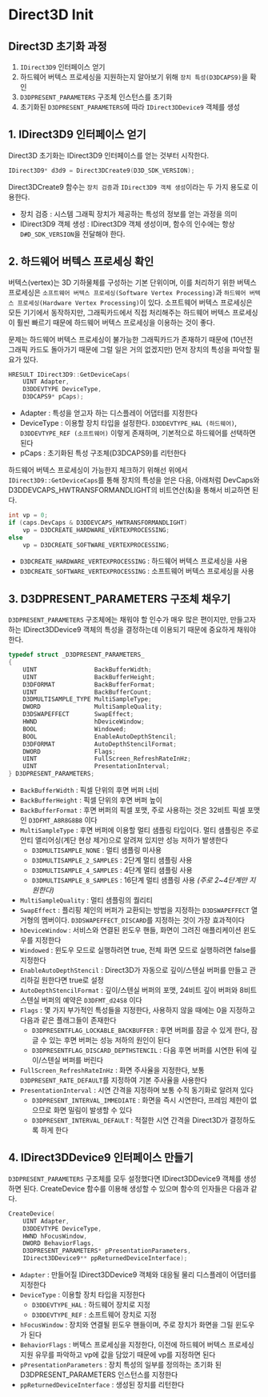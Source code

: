 # Direct3D Init

## Direct3D 초기화 과정
1. `IDirect3D9` 인터페이스 얻기
2. 하드웨어 버텍스 프로세싱을 지원하는지 알아보기 위해 `장치 특성(D3DCAPS9)`을 확인
3. `D3DPRESENT_PARAMETERS` 구조체 인스턴스를 초기화
4. 초기화된 `D3DPRESENT_PARAMETERS`에 따라 `IDirect3DDevice9` 객체를 생성

## 1. IDirect3D9 인터페이스 얻기
Direct3D 초기화는 IDirect3D9 인터페이스를 얻는 것부터 시작한다.

```cpp
IDirect3D9* d3d9 = Direct3DCreate9(D3D_SDK_VERSION);
```

Direct3DCreate9 함수는 `장치 검증`과 `IDirect3D9 객체 생성`이라는 두 가지 용도로 이용한다.

* 장치 검증 : 시스템 그래픽 장치가 제공하는 특성의 정보를 얻는 과정을 의미
* IDirect3D9 객체 생성 : IDirect3D9 객체 생성이며, 함수의 인수에는 항상 `D#D_SDK_VERSION`을 전달해야 한다.

## 2. 하드웨어 버텍스 프로세싱 확인
버텍스(vertex)는 3D 기하물체를 구성하는 기본 단위이며, 이를 처리하기 위한 버텍스 프로세싱은 `소프트웨어 버텍스 프로세싱(Software Vertex Processing)`과 `하드웨어 버텍스 프로세싱(Hardware Vertex Processing)`이 있다.
소프트웨어 버텍스 프로세싱은 모든 기기에서 동작하지만, 그래픽카드에서 직접 처리해주는 하드웨어 버텍스 프로세싱이 훨씬 빠르기 때문에 하드웨어 버텍스 프로세싱을 이용하는 것이 좋다.

문제는 하드웨어 버텍스 프로세싱이 불가능한 그래픽카드가 존재하기 때문에 (10년전 그래픽 카드도 돌아가기 때문에 그럴 일은 거의 없겠지만) 먼저 장치의 특성을 파악할 필요가 있다.

```cpp
HRESULT IDirect3D9::GetDeviceCaps(
    UINT Adapter, 
    D3DDEVTYPE DeviceType, 
    D3DCAPS9* pCaps); 
```

* Adapter : 특성을 얻고자 하는 디스플레이 어댑터를 지정한다
* DeviceType : 이용할 장치 타입을 설정한다. `D3DDEVTYPE_HAL (하드웨어)`, `D3DDEVTYPE_REF (소프트웨어)` 이렇게 존재하며, 기본적으로 하드웨어를 선택하면 된다
* pCaps : 초기화된 특성 구조체(D3DCAPS9)를 리턴한다

하드웨어 버텍스 프로세싱이 가능한지 체크하기 위해선 위에서 `IDirect3D9::GetDeviceCaps`를 통해 장치의 특성을 얻은 다음, 아래처럼 DevCaps와 D3DDEVCAPS_HWTRANSFORMANDLIGHT의 비트연산(&)을 통해서 비교하면 된다.

```cpp
int vp = 0;
if (caps.DevCaps & D3DDEVCAPS_HWTRANSFORMANDLIGHT)
    vp = D3DCREATE_HARDWARE_VERTEXPROCESSING;
else
    vp = D3DCREATE_SOFTWARE_VERTEXPROCESSING;
```

* `D3DCREATE_HARDWARE_VERTEXPROCESSING` : 하드웨어 버텍스 프로세싱을 사용
* `D3DCREATE_SOFTWARE_VERTEXPROCESSING` : 소프트웨어 버텍스 프로세싱을 사용

## 3. D3DPRESENT_PARAMETERS 구조체 채우기
`D3DPRESENT_PARAMETERS` 구조체에는 채워야 할 인수가 매우 많은 편이지만, 만들고자 하는 IDirect3DDevice9 객체의 특성을 결정하는데 이용되기 때문에 중요하게 채워야 한다.

```cpp
typedef struct _D3DPRESENT_PARAMETERS_
{
    UINT                BackBufferWidth;
    UINT                BackBufferHeight;
    D3DFORMAT           BackBufferFormat;
    UINT                BackBufferCount;
    D3DMULTISAMPLE_TYPE MultiSampleType;
    DWORD               MultiSampleQuality;
    D3DSWAPEFFECT       SwapEffect;
    HWND                hDeviceWindow;
    BOOL                Windowed;
    BOOL                EnableAutoDepthStencil;
    D3DFORMAT           AutoDepthStencilFormat;
    DWORD               Flags;
    UINT                FullScreen_RefreshRateInHz;
    UINT                PresentationInterval;
} D3DPRESENT_PARAMETERS;
```

* `BackBufferWidth` : 픽셀 단위의 후면 버퍼 너비
* `BackBufferHeight` : 픽셀 단위의 후면 버퍼 높이
* `BackBufferFormat` : 후면 버퍼의 픽셀 포맷, 주로 사용하는 것은 32비트 픽셀 포맷인 `D3DFMT_A8R8G8B8` 이다
* `MultiSampleType` : 후면 버퍼에 이용할 멀티 샘플링 타입이다. 멀티 샘플링은 주로 안티 앨리어싱(계단 현상 제거)으로 알려져 있지만 성능 저하가 발생한다
    * `D3DMULTISAMPLE_NONE` : 멀티 샘플링 미사용
    * `D3DMULTISAMPLE_2_SAMPLES` : 2단계 멀티 샘플링 사용
    * `D3DMULTISAMPLE_4_SAMPLES` : 4단계 멀티 샘플링 사용
    * `D3DMULTISAMPLE_8_SAMPLES` : 16단계 멀티 샘플링 사용 *(주로 2~4단계만 지원한다)*
* `MultiSampleQuality` : 멀티 샘플링의 퀄리티
* `SwapEffect` : 플리핑 체인의 버퍼가 교환되는 방법을 지정하는 `D3DSWAPEFFECT` 열거형의 멤버이다. `D3DSWAPEFFECT_DISCARD`를 지정하는 것이 가장 효과적이다
* `hDeviceWindow` : 서비스와 연결된 윈도우 핸들, 화면이 그려진 애플리케이션 윈도우를 지정한다
* `Windowed` : 윈도우 모드로 실행하려면 true, 전체 화면 모드로 실행하려면 false를 지정한다
* `EnableAutoDepthStencil` : Direct3D가 자동으로 깊이/스텐실 버퍼를 만들고 관리하길 원한다면 true로 설정
* `AutoDepthStencilFormat` : 깊이/스텐실 버퍼의 포맷, 24비트 깊이 버퍼와 8비트 스텐실 버퍼의 예약은 `D3DFMT_d24S8` 이다
* `Flags` : 몇 가지 부가적인 특성들을 지정한다, 사용하지 않을 때에는 0을 지정하고 다음과 같은 플래그들이 존재한다
    * `D3DPRESENTFLAG_LOCKABLE_BACKBUFFER` : 후면 버퍼를 잠글 수 있게 한다, 잠글 수 있는 후면 버퍼는 성능 저하의 원인이 된다
    * `D3DPRESENTFLAG_DISCARD_DEPTHSTENCIL` : 다음 후면 버퍼를 시연한 뒤에 깊이/스텐실 버퍼를 버린다
* `FullScreen_RefreshRateInHz` : 화면 주사율을 지정한다, 보통 `D3DPRESENT_RATE_DEFAULT`를 지정하여 기본 주사율을 사용한다
* `PresentationInterval` : 시연 간격을 지정하며 보통 수직 동기화로 알려져 있다
    * `D3DPRESENT_INTERVAL_IMMEDIATE` : 화면을 즉시 시연한다, 프레임 제한이 없으므로 화면 밀림이 발생할 수 있다
    * `D3DPRESENT_INTERVAL_DEFAULT` : 적절한 시연 간격을 Direct3D가 결정하도록 하게 한다

## 4. IDirect3DDevice9 인터페이스 만들기
`D3DPRESENT_PARAMETERS` 구조체를 모두 설정했다면 IDirect3DDevice9 객체를 생성하면 된다.
CreateDevice 함수를 이용해 생성할 수 있으며 함수의 인자들은 다음과 같다.

```cpp
CreateDevice(
    UINT Adapter, 
    D3DDEVTYPE DeviceType, 
    HWND hFocusWindow, 
    DWORD BehaviorFlags, 
    D3DPRESENT_PARAMETERS* pPresentationParameters, 
    IDirect3DDevice9** ppReturnedDeviceInterface);
```

* `Adapter` : 만들어질 IDirect3DDevice9 객체와 대응될 물리 디스플레이 어댑터를 지정한다
* `DeviceType` : 이용할 장치 타입을 지정한다
    * `D3DDEVTYPE_HAL` : 하드웨어 장치로 지정
    * `D3DDEVTYPE_REF` : 소프트웨어 장치로 지정
* `hFocusWindow` : 장치와 연결될 윈도우 핸들이며, 주로 장치가 화면을 그릴 윈도우가 된다
* `BehaviorFlags` : 버텍스 프로세싱을 지정한다, 이전에 하드웨어 버텍스 프로세싱 지원 유무를 파악하고 vp에 값을 담았기 때문에 vp를 지정하면 된다
* `pPresentationParameters` : 장치 특성의 일부를 정의하는 초기화 된 D3DPRESENT_PARAMETERS 인스턴스를 지정한다
* `ppReturnedDeviceInterface` : 생성된 장치를 리턴한다
